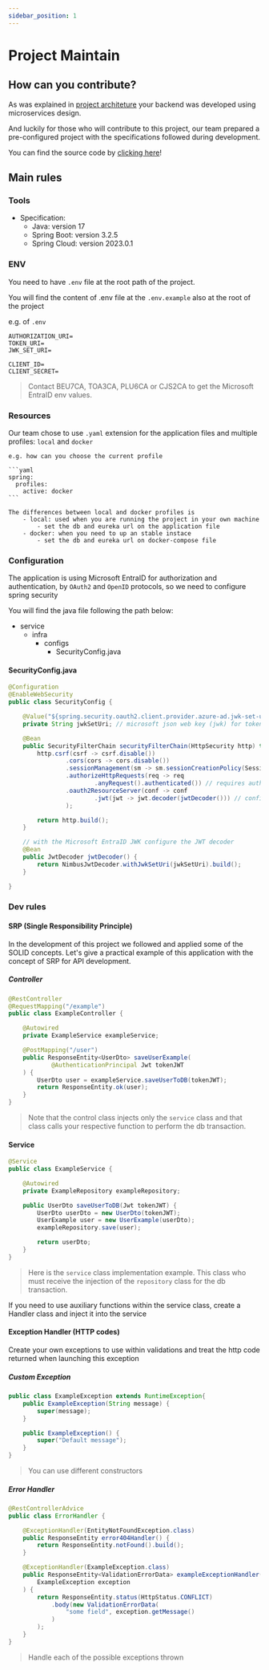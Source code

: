 ```yaml
---
sidebar_position: 1
---
```


# Project Maintain

## How can you contribute?
As was explained in [project architeture](../technical-content.md#backend) 
your backend was developed using microservices design. 

And luckily for those who will contribute to this project, 
our team prepared a pre-configured project with the specifications followed during development.

You can find the source code by [clicking here](https://github.com/BDTechCenter/service-example)!

## Main rules
### Tools
- Specification:
    - Java: version 17
    - Spring Boot: version 3.2.5
    - Spring Cloud: version 2023.0.1

### ENV
You need to have ``.env`` file at the root path of the project.

You will find the content of .env file at the ``.env.example`` also at the root of the project

e.g. of ``.env``
```
AUTHORIZATION_URI=
TOKEN_URI=
JWK_SET_URI=

CLIENT_ID=
CLIENT_SECRET=
```
> Contact BEU7CA, TOA3CA, PLU6CA or CJS2CA to get the Microsoft EntraID env values.

### Resources
Our team chose to use ``.yaml`` extension for the application files and multiple profiles: ``local`` and ``docker``
    
    e.g. how can you choose the current profile

    ```yaml
    spring:
      profiles:
        active: docker
    ```

    The differences between local and docker profiles is
        - local: used when you are running the project in your own machine
            - set the db and eureka url on the application file
        - docker: when you need to up an stable instace
            - set the db and eureka url on docker-compose file

### Configuration
The application is using Microsoft EntraID for authorization and authentication,
by ``OAuth2`` and ``OpenID`` protocols, so we need to configure spring security 

You will find the java file following the path below:
- service
    - infra
        - configs
            - SecurityConfig.java

#### SecurityConfig.java
```java
@Configuration
@EnableWebSecurity
public class SecurityConfig {

    @Value("${spring.security.oauth2.client.provider.azure-ad.jwk-set-uri}")
    private String jwkSetUri; // microsoft json web key (jwk) for token decode

    @Bean
    public SecurityFilterChain securityFilterChain(HttpSecurity http) throws Exception {
        http.csrf(csrf -> csrf.disable())
                .cors(cors -> cors.disable())
                .sessionManagement(sm -> sm.sessionCreationPolicy(SessionCreationPolicy.STATELESS))
                .authorizeHttpRequests(req -> req
                        .anyRequest().authenticated()) // requires authentication for all requests
                .oauth2ResourceServer(conf -> conf
                        .jwt(jwt -> jwt.decoder(jwtDecoder())) // config the authentication type
                );

        return http.build();
    }

    // with the Microsoft EntraID JWK configure the JWT decoder
    @Bean
    public JwtDecoder jwtDecoder() {
        return NimbusJwtDecoder.withJwkSetUri(jwkSetUri).build();
    }

}
```

### Dev rules

#### SRP (Single Responsibility Principle)

In the development of this project we followed and applied some of the SOLID concepts.
Let's give a practical example of this application with the concept of SRP for API development.

##### Controller
```java
@RestController
@RequestMapping("/example")
public class ExampleController {

    @Autowired
    private ExampleService exampleService;

    @PostMapping("/user")
    public ResponseEntity<UserDto> saveUserExample(
            @AuthenticationPrincipal Jwt tokenJWT
    ) {
        UserDto user = exampleService.saveUserToDB(tokenJWT);
        return ResponseEntity.ok(user);
    }
}
```
> Note that the control class injects only the ``service`` class and that class calls your respective function to perform the db transaction.

#### Service
```java
@Service
public class ExampleService {

    @Autowired
    private ExampleRepository exampleRepository;

    public UserDto saveUserToDB(Jwt tokenJWT) {
        UserDto userDto = new UserDto(tokenJWT);
        UserExample user = new UserExample(userDto);
        exampleRepository.save(user);

        return userDto;
    }
}
```
> Here is the ``service`` class implementation example. This class who must receive the injection of the ``repository`` class for the db transaction.

If you need to use auxiliary functions within the service class, create a Handler class and inject it into the service


#### Exception Handler (HTTP codes)
Create your own exceptions to use within validations and treat the http code returned when launching this exception

##### Custom Exception
```java
public class ExampleException extends RuntimeException{
    public ExampleException(String message) {
        super(message);
    }

    public ExampleException() {
        super("Default message");
    }
}
```
> You can use different constructors

##### Error Handler
```java
@RestControllerAdvice
public class ErrorHandler {

    @ExceptionHandler(EntityNotFoundException.class)
    public ResponseEntity error404Handler() {
        return ResponseEntity.notFound().build();
    }

    @ExceptionHandler(ExampleException.class)
    public ResponseEntity<ValidationErrorData> exampleExceptionHandler(
        ExampleException exception
    ) {
        return ResponseEntity.status(HttpStatus.CONFLICT)
            .body(new ValidationErrorData(
                "some field", exception.getMessage()
            )
        );
    }
}
```
> Handle each of the possible exceptions thrown